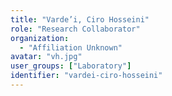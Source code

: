 ```yaml
---
title: "Varde’i, Ciro Hosseini"
role: "Research Collaborator"
organization:
  - "Affiliation Unknown"
avatar: "vh.jpg"
user_groups: ["Laboratory"]
identifier: "vardei-ciro-hosseini"
---
```

